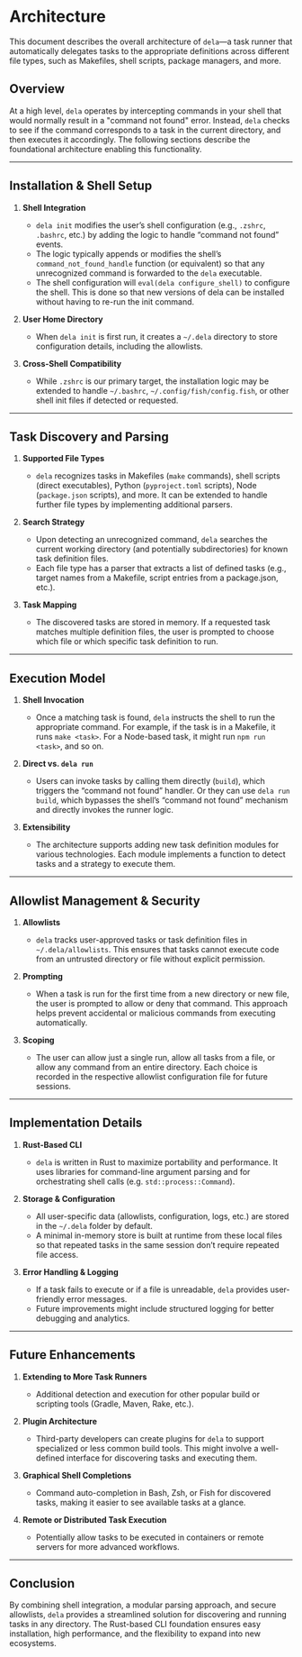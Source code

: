 # Architecture

This document describes the overall architecture of `dela`—a task runner that automatically delegates tasks to the appropriate definitions across different file types, such as Makefiles, shell scripts, package managers, and more.

## Overview

At a high level, `dela` operates by intercepting commands in your shell that would normally result in a "command not found" error. Instead, `dela` checks to see if the command corresponds to a task in the current directory, and then executes it accordingly. The following sections describe the foundational architecture enabling this functionality.

---

## Installation & Shell Setup

1. **Shell Integration**
   - `dela init` modifies the user’s shell configuration (e.g., `.zshrc`, `.bashrc`, etc.) by adding the logic to handle “command not found” events.
   - The logic typically appends or modifies the shell’s `command_not_found_handle` function (or equivalent) so that any unrecognized command is forwarded to the `dela` executable.
   -  The shell configuration will `eval(dela configure_shell)` to configure the shell. This is done so that new versions of dela can be installed without having to re-run the init command.

2. **User Home Directory**
   - When `dela init` is first run, it creates a `~/.dela` directory to store configuration details, including the allowlists.

3. **Cross-Shell Compatibility**
   - While `.zshrc` is our primary target, the installation logic may be extended to handle `~/.bashrc`, `~/.config/fish/config.fish`, or other shell init files if detected or requested.

---

## Task Discovery and Parsing

1. **Supported File Types**
   - `dela` recognizes tasks in Makefiles (`make` commands), shell scripts (direct executables), Python (`pyproject.toml` scripts), Node (`package.json` scripts), and more. It can be extended to handle further file types by implementing additional parsers.

2. **Search Strategy**
   - Upon detecting an unrecognized command, `dela` searches the current working directory (and potentially subdirectories) for known task definition files.
   - Each file type has a parser that extracts a list of defined tasks (e.g., target names from a Makefile, script entries from a package.json, etc.).

3. **Task Mapping**
   - The discovered tasks are stored in memory. If a requested task matches multiple definition files, the user is prompted to choose which file or which specific task definition to run.

---

## Execution Model

1. **Shell Invocation**
   - Once a matching task is found, `dela` instructs the shell to run the appropriate command. For example, if the task is in a Makefile, it runs `make <task>`. For a Node-based task, it might run `npm run <task>`, and so on.

2. **Direct vs. `dela run`**
   - Users can invoke tasks by calling them directly (`build`), which triggers the “command not found” handler. Or they can use `dela run build`, which bypasses the shell’s “command not found” mechanism and directly invokes the runner logic.

3. **Extensibility**
   - The architecture supports adding new task definition modules for various technologies. Each module implements a function to detect tasks and a strategy to execute them.

---

## Allowlist Management & Security

1. **Allowlists**
   - `dela` tracks user-approved tasks or task definition files in `~/.dela/allowlists`. This ensures that tasks cannot execute code from an untrusted directory or file without explicit permission.

2. **Prompting**
   - When a task is run for the first time from a new directory or new file, the user is prompted to allow or deny that command. This approach helps prevent accidental or malicious commands from executing automatically.

3. **Scoping**
   - The user can allow just a single run, allow all tasks from a file, or allow any command from an entire directory. Each choice is recorded in the respective allowlist configuration file for future sessions.

---

## Implementation Details

1. **Rust-Based CLI**
   - `dela` is written in Rust to maximize portability and performance. It uses libraries for command-line argument parsing and for orchestrating shell calls (e.g. `std::process::Command`).

2. **Storage & Configuration**
   - All user-specific data (allowlists, configuration, logs, etc.) are stored in the `~/.dela` folder by default.
   - A minimal in-memory store is built at runtime from these local files so that repeated tasks in the same session don’t require repeated file access.

3. **Error Handling & Logging**
   - If a task fails to execute or if a file is unreadable, `dela` provides user-friendly error messages.
   - Future improvements might include structured logging for better debugging and analytics.

---

## Future Enhancements

1. **Extending to More Task Runners**
   - Additional detection and execution for other popular build or scripting tools (Gradle, Maven, Rake, etc.).

2. **Plugin Architecture**
   - Third-party developers can create plugins for `dela` to support specialized or less common build tools. This might involve a well-defined interface for discovering tasks and executing them.

3. **Graphical Shell Completions**
   - Command auto-completion in Bash, Zsh, or Fish for discovered tasks, making it easier to see available tasks at a glance.

4. **Remote or Distributed Task Execution**
   - Potentially allow tasks to be executed in containers or remote servers for more advanced workflows.

---

## Conclusion

By combining shell integration, a modular parsing approach, and secure allowlists, `dela` provides a streamlined solution for discovering and running tasks in any directory. The Rust-based CLI foundation ensures easy installation, high performance, and the flexibility to expand into new ecosystems.
